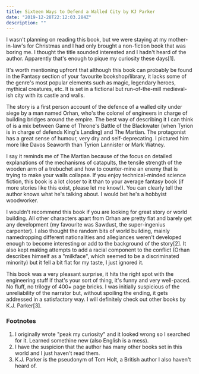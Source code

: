 ```yaml
---
title: Sixteen Ways to Defend a Walled City by KJ Parker
date: "2019-12-28T22:12:03.284Z"
description: ""
---
```


I wasn't planning on reading this book, but we were staying at my mother-in-law's for Christmas and I had only brought a non-fiction book that was boring me. I thought the title sounded interested and I hadn't heard of the author. Apparently that's enough to pique my curiosity these days[1].

It's worth mentioning upfront that although this book can probably be found in the Fantasy section of your favourite bookshop/library, it lacks some of the genre's most popular elements such as magic, legendary heroes, mythical creatures, etc. It is set in a fictional but run-of-the-mill medieval-ish city with its castle and walls.

The story is a first person account of the defence of a walled city under siege by a man named Orhan, who's the colonel of engineers in charge of building bridges around the empire. The best way of describing it I can think of is a mix between Game of Throne's Battle of the Blackwater (when Tyrion is in charge of defends King's Landing) and The Martian. The protagonist has a great sense of humour, very dry and self-deprecating. I pictured him more like Davos Seaworth than Tyrion Lannister or Mark Watney.

I say it reminds me of The Martian because of the focus on detailed explanations of the mechanisms of catapults, the tensile strength of the wooden arm of a trebuchet and how to counter-mine an enemy that is trying to make your walls collapse. If you enjoy technical-minded science fiction, this book is a lot closer to it than to your average fantasy book (if more stories like this exist, please let me know!). You can clearly tell the author knows what he's talking about. I would bet he's a hobbyist woodworker.

I wouldn't recommend this book if you are looking for great story or world building. All other characters apart from Orhan are pretty flat and barely get any development (my favourite was Sawdust, the super-ingenius carpenter). I also thought the random bits of world building, mainly namedropping different nationalities and allegiances weren't developed enough to become interesting or add to the background of the story[2]. It also kept making attempts to add a racial component to the conflict (Orhan describes himself as a "milkface", which seemed to be a discriminated minority) but it fell a bit flat for my taste, I just ignored it.

This book was a very pleasant surprise, it hits the right spot with the engineering stuff if that's your sort of thing, it's funny and very well-paced. No fluff, no trilogy of 400+ page bricks. I was initially suspicious of the unreliability of the narrator but, without spoiling the ending, it gets addressed in a satisfactory way. I will definitely check out other books by K.J. Parker[3].

### Footnotes

1. I originally wrote "peak my curiosity" and it looked wrong so I searched for it. Learned somethine new (also English is a mess).
2. I have the suspicion that the author has many other books set in this world and I just haven't read them.
3. K.J. Parker is the pseudonym of Tom Holt, a British author I also haven't heard of.